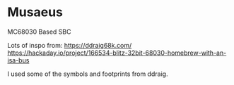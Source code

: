 # Musaeus
MC68030 Based SBC 


Lots of inspo from:
https://ddraig68k.com/
https://hackaday.io/project/166534-blitz-32bit-68030-homebrew-with-an-isa-bus

I used some of the symbols and footprints from ddraig.
